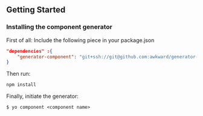 ## Getting Started

### Installing the component generator

First of all: Include the following piece in your package.json

``` json
"dependencies" :{
	"generator-component": "git+ssh://git@github.com:awkward/generator-component.git#master"
}
```

Then run:
``` bash
npm install
```

Finally, initiate the generator:

```
$ yo component <component name>
```

